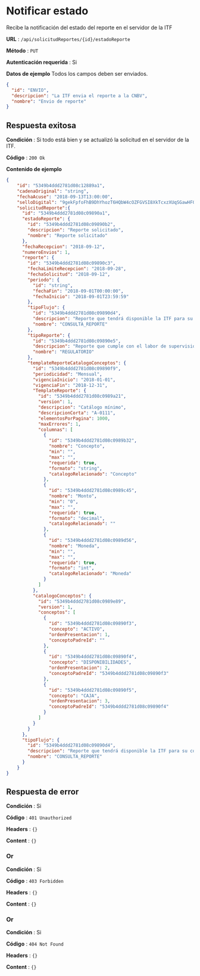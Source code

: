 # Notificar estado

Recibe la notificación del estado del reporte en el servidor de la ITF

**URL** : `/api/solicitudReportes/{id}/estadoReporte`

**Método** : `PUT`

**Autenticación requerida** : Si

**Datos de ejemplo** Todos los campos deben ser enviados.

```json
{
  "id": "ENVIO",
  "descripcion": "La ITF envia el reporte a la CNBV",
  "nombre": "Envio de reporte"
}
```

## Respuesta exitosa

**Condición** : Si todo está bien y se actualizó la solicitud en el servidor de la ITF.

**Código** : `200 Ok`

**Contenido de ejemplo**

```json
{
    "id": "5349b4ddd2781d08c12889a1",
	"cadenaOriginal": "string",
	"fechaAcuse": "2018-09-13T13:00:00",
	"selloDigital": "9gekFpfoFhB9DhYhozT6HQbW4cOZFGVSI8XkTcxzXUqSGawHFOGgIpiUAdXSNhdgAIuKEJM7BUaB8mkMv/pvt2IUZ+==",
	"solicitudReporte":{
	  "id": "5349b4ddd2781d08c09890a1",
	  "estadoReporte": {
		"id": "5349b4ddd2781d08c09890b2",
		"descripcion": "Reporte solicitado",
		"nombre": "Reporte solicitado"
	  },
	  "fechaRecepcion": "2018-09-12",
	  "numeroEnvios": 1,
	  "reporte": {
		"id": "5349b4ddd2781d08c09890c3",
		"fechaLimiteRecepcion": "2018-09-28",
		"fechaSolicitud": "2018-09-12",
		"periodo": {
		  "id": "string",
		  "fechaFin": "2018-09-01T00:00:00",
		  "fechaInicio": "2018-09-01T23:59:59"
		},
		"tipoFlujo": {
		  "id": "5349b4ddd2781d08c09890d4",
		  "descripcion": "Reporte que tendrá disponible la ITF para su consulta",
		  "nombre": "CONSULTA_REPORTE"
		},
		"tipoReporte": {
		  "id": "5349b4ddd2781d08c09890e5",
		  "descripcion": "Reporte que cumple con el labor de supervisión en el seguimiento de temas financieros",
		  "nombre": "REGULATORIO"
		},
		"templateReporteCatalogoConceptos": {
		  "id": "5349b4ddd2781d08c09890f9",
		  "periodicidad": "Mensual",
		  "vigenciaInicio": "2018-01-01",
		  "vigenciaFin": "2018-12-31",
		  "TemplateReporte": {
			"id": "5349b4ddd2781d08c0989a21",
			"version": 1,
			"descripcion": "Catálogo mínimo",
			"descripcionCorta": "A-0111",
			"elementosPorPagina": 1000,
			"maxErrores": 1,
			"columnas": [
			  {
				"id": "5349b4ddd2781d08c0989b32",
				"nombre": "Concepto",
				"min": "",
				"max": "",
				"requerida": true,
				"formato": "string",
				"catalogoRelacionado": "Concepto"
			  },
			  {
				"id": "5349b4ddd2781d08c0989c45",
				"nombre": "Monto",
				"min": "0",
				"max": "",
				"requerida": true,
				"formato": "decimal",
				"catalogoRelacionado": ""
			  },
			  {
				"id": "5349b4ddd2781d08c0989d56",
				"nombre": "Moneda",
				"min": "",
				"max": "",
				"requerida": true,
				"formato": "int",
				"catalogoRelacionado": "Moneda"
			  }
			]
		  },
		  "catalogoConceptos": {
			"id": "5349b4ddd2781d08c0989e89",
			"version": 1,
			"conceptos": [
			  {
				"id": "5349b4ddd2781d08c09890f3",
				"concepto": "ACTIVO",
				"ordenPresentacion": 1,
				"conceptoPadreId": ""
			  },
			  {
				"id": "5349b4ddd2781d08c09890f4",
				"concepto": "DISPONIBILIDADES",
				"ordenPresentacion": 2,
				"conceptoPadreId": "5349b4ddd2781d08c09890f3"
			  },
			  {
				"id": "5349b4ddd2781d08c09890f5",
				"concepto": "CAJA",
				"ordenPresentacion": 3,
				"conceptoPadreId": "5349b4ddd2781d08c09890f4"
			  }
			]
		  }
		}
	  },
	  "tipoFlujo": {
		"id": "5349b4ddd2781d08c09890d4",
		"descripcion": "Reporte que tendrá disponible la ITF para su consulta",
		"nombre": "CONSULTA_REPORTE"
	  }
	}
}
```

## Respuesta de error

**Condición** : Si

**Código** : `401 Unauthorized`

**Headers** : `{}`

**Content** : `{}`

### Or

**Condición** : Si

**Código** : `403 Forbidden`

**Headers** : `{}`

**Content** : `{}`

### Or

**Condición** : Si

**Código** : `404 Not Found`

**Headers** : `{}`

**Content** : `{}`